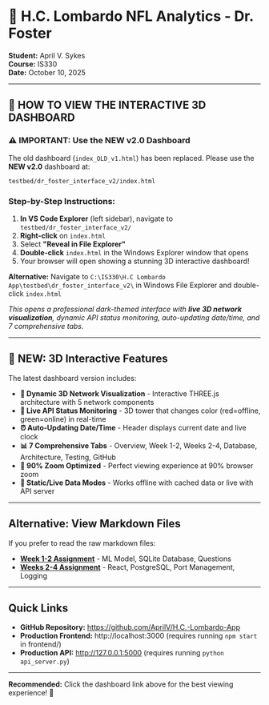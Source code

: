 # 🏈 H.C. Lombardo NFL Analytics - Dr. Foster

**Student:** April V. Sykes  
**Course:** IS330  
**Date:** October 10, 2025

---

## 🎯 **HOW TO VIEW THE INTERACTIVE 3D DASHBOARD**

### ⚠️ **IMPORTANT: Use the NEW v2.0 Dashboard**
The old dashboard (`index_OLD_v1.html`) has been replaced. Please use the **NEW v2.0** dashboard at:
```
testbed/dr_foster_interface_v2/index.html
```

### **Step-by-Step Instructions:**

1. **In VS Code Explorer** (left sidebar), navigate to `testbed/dr_foster_interface_v2/`
2. **Right-click** on `index.html`
3. Select **"Reveal in File Explorer"**
4. **Double-click** `index.html` in the Windows Explorer window that opens
5. Your browser will open showing a stunning 3D interactive dashboard!

**Alternative:** Navigate to `C:\IS330\H.C Lombardo App\testbed\dr_foster_interface_v2\` in Windows File Explorer and double-click `index.html`

*This opens a professional dark-themed interface with **live 3D network visualization**, dynamic API status monitoring, auto-updating date/time, and 7 comprehensive tabs.*

---

## 🌟 **NEW: 3D Interactive Features**

The latest dashboard version includes:

- **🎨 Dynamic 3D Network Visualization** - Interactive THREE.js architecture with 5 network components
- **📡 Live API Status Monitoring** - 3D tower that changes color (red=offline, green=online) in real-time
- **⏰ Auto-Updating Date/Time** - Header displays current date and live clock
- **📊 7 Comprehensive Tabs** - Overview, Week 1-2, Weeks 2-4, Database, Architecture, Testing, GitHub
- **🎯 90% Zoom Optimized** - Perfect viewing experience at 90% browser zoom
- **🔄 Static/Live Data Modes** - Works offline with cached data or live with API server

---

## Alternative: View Markdown Files

If you prefer to read the raw markdown files:

- **[Week 1-2 Assignment](week1-2.md)** - ML Model, SQLite Database, Questions
- **[Weeks 2-4 Assignment](weeks2-4.md)** - React, PostgreSQL, Port Management, Logging

---

## Quick Links

- **GitHub Repository:** https://github.com/AprilV/H.C.-Lombardo-App
- **Production Frontend:** http://localhost:3000 (requires running `npm start` in frontend/)
- **Production API:** http://127.0.0.1:5000 (requires running `python api_server.py`)

---

**Recommended:** Click the dashboard link above for the best viewing experience! 🚀
